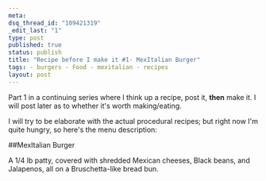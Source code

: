 ```yaml
--- 
meta: 
dsq_thread_id: "109421319" 
_edit_last: "1" 
type: post 
published: true 
status: publish 
title: "Recipe before I make it #1- MexItalian Burger" 
tags: - burgers - Food - mexitalian - recipes 
layout: post 
--- 
```


Part 1 in a continuing series where I think up a recipe, post it, **then** make it. I will post later as to whether it's worth making/eating.

I will try to be elaborate with the actual procedural recipes; but right now I'm quite hungry, so here's the menu description:

##MexItalian Burger

A 1/4 lb patty, covered with shredded Mexican cheeses, Black beans, and Jalapenos, all on a Bruschetta-like bread bun.
